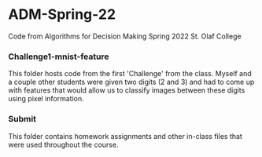 # ADM-Spring-22

Code from Algorithms for Decision Making Spring 2022 St. Olaf College

### Challenge1-mnist-feature

This folder hosts code from the first 'Challenge' from the class. Myself and a couple other students were given two digits (2 and 3) and had to come up with features that would allow us to classify images between these digits using pixel information. 


### Submit

This folder contains homework assignments and other in-class files that were used throughout the course. 
